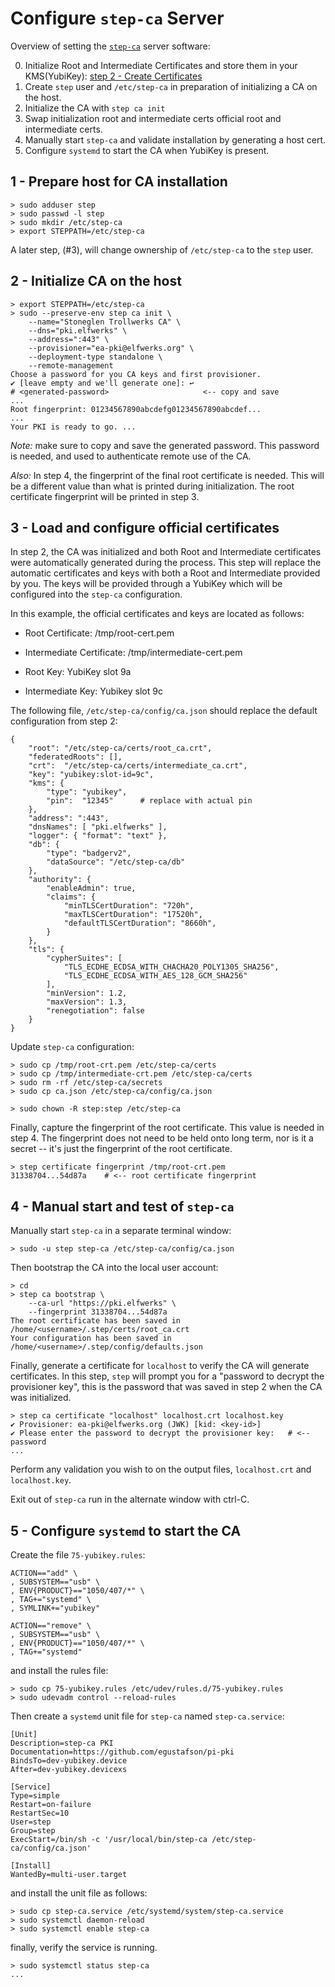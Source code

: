 Configure `step-ca` Server
==========================

Overview of setting the
[`step-ca`](https://smallstep.com/docs/step-ca/configuration/) server
software:

0. Initialize Root and Intermediate Certificates and store them in
   your KMS(YubiKey):  [step 2 - Create Certificates](2_ROOT_CA.md)
1. Create `step` user and `/etc/step-ca` in preparation of
   initializing a CA on the host.
2. Initialize the CA with `step ca init`
3. Swap initialization root and intermediate certs official root and
   intermediate certs.
4. Manually start `step-ca` and validate installation by generating a
   host cert.
5. Configure `systemd` to start the CA when YubiKey is present.

1 - Prepare host for CA installation
------------------------------------

```
> sudo adduser step
> sudo passwd -l step
> sudo mkdir /etc/step-ca
> export STEPPATH=/etc/step-ca
```

A later step, (#3), will change ownership of `/etc/step-ca` to the
`step` user.


2 - Initialize CA on the host
-----------------------------

```
> export STEPPATH=/etc/step-ca
> sudo --preserve-env step ca init \
    --name="Stoneglen Trollwerks CA" \
    --dns="pki.elfwerks" \
    --address=":443" \
    --provisioner="ea-pki@elfwerks.org" \
    --deployment-type standalone \
    --remote-management
Choose a password for you CA keys and first provisioner.
✔ [leave empty and we'll generate one]: ↩
# <generated-password>                     <-- copy and save
...
Root fingerprint: 01234567890abcdefg01234567890abcdef...
...
Your PKI is ready to go. ...
```

*Note:*  make sure to copy and save the generated password.  This
password is needed, and used to authenticate remote use of the CA.

*Also:* In step 4, the fingerprint of the final root certificate is
needed.  This will be a different value than what is printed during
initialization.  The root certificate fingerprint will be printed in
step 3.


3 - Load and configure official certificates
--------------------------------------------

In step 2, the CA was initialized and both Root and Intermediate
certificates were automatically generated during the process.  This
step will replace the automatic certificates and keys with both a Root
and Intermediate provided by you.  The keys will be provided through a
YubiKey which will be configured into the `step-ca` configuration.

In this example, the official certificates and keys are located as
follows:

* Root Certificate:  /tmp/root-cert.pem
* Intermediate Certificate:  /tmp/intermediate-cert.pem

* Root Key:  YubiKey slot 9a
* Intermediate Key:  Yubikey slot 9c

The following file, `/etc/step-ca/config/ca.json` should replace the
default configuration from step 2:

```
{
    "root": "/etc/step-ca/certs/root_ca.crt",
    "federatedRoots": [],
    "crt":  "/etc/step-ca/certs/intermediate_ca.crt",
    "key": "yubikey:slot-id=9c",
    "kms": {
        "type": "yubikey",
        "pin":  "12345"      # replace with actual pin
    },
    "address": ":443",
    "dnsNames": [ "pki.elfwerks" ],
    "logger": { "format": "text" },
    "db": {
        "type": "badgerv2",
        "dataSource": "/etc/step-ca/db"
    },
    "authority": {
        "enableAdmin": true,
        "claims": {
            "minTLSCertDuration": "720h",
            "maxTLSCertDuration": "17520h",
            "defaultTLSCertDuration": "8660h",
        }
    },
    "tls": {
        "cypherSuites": [
            "TLS_ECDHE_ECDSA_WITH_CHACHA20_POLY1305_SHA256",
            "TLS_ECDHE_ECDSA_WITH_AES_128_GCM_SHA256"
        ],
        "minVersion": 1.2,
        "maxVersion": 1.3,
        "renegotiation": false
    }
}
```

Update `step-ca` configuration:

```
> sudo cp /tmp/root-crt.pem /etc/step-ca/certs
> sudo cp /tmp/intermediate-crt.pem /etc/step-ca/certs
> sudo rm -rf /etc/step-ca/secrets
> sudo cp ca.json /etc/step-ca/config/ca.json

> sudo chown -R step:step /etc/step-ca

```

Finally, capture the fingerprint of the root certificate.  This value
is needed in step 4.  The fingerprint does not need to be held onto
long term, nor is it a secret -- it's just the fingerprint of the root
certificate.

```
> step certificate fingerprint /tmp/root-crt.pem
31338704...54d87a    # <-- root certificate fingerprint
```


4 - Manual start and test of `step-ca`
--------------------------------------

Manually start `step-ca` in a separate terminal window:

```
> sudo -u step step-ca /etc/step-ca/config/ca.json
```

Then bootstrap the CA into the local user account:

```
> cd
> step ca bootstrap \
    --ca-url "https://pki.elfwerks" \
    --fingerprint 31338704...54d87a
The root certificate has been saved in /home/<username>/.step/certs/root_ca.crt
Your configuration has been saved in /home/<username>/.step/config/defaults.json
```

Finally, generate a certificate for `localhost` to verify the CA will
generate certificates.  In this step, `step` will prompt you for a
"password to decrypt the provisioner key", this is the password that
was saved in step 2 when the CA was initialized.

```
> step ca certificate "localhost" localhost.crt localhost.key
✔ Provisioner: ea-pki@elfwerks.org (JWK) [kid: <key-id>]
✔ Please enter the password to decrypt the provisioner key:   # <-- password
...
```

Perform any validation you wish to on the output files,
`localhost.crt` and `localhost.key`.

Exit out of `step-ca` run in the alternate window with ctrl-C.


5 - Configure `systemd` to start the CA
---------------------------------------

Create the file `75-yubikey.rules`:

```
ACTION=="add" \
, SUBSYSTEM=="usb" \
, ENV{PRODUCT}=="1050/407/*" \
, TAG+="systemd" \
, SYMLINK+="yubikey"

ACTION=="remove" \
, SUBSYSTEM=="usb" \
, ENV{PRODUCT}=="1050/407/*" \
, TAG+="systemd"
```

and install the rules file:

```
> sudo cp 75-yubikey.rules /etc/udev/rules.d/75-yubikey.rules
> sudo udevadm control --reload-rules
```

Then create a `systemd` unit file for `step-ca` named `step-ca.service`:

```
[Unit]
Description=step-ca PKI
Documentation=https://github.com/egustafson/pi-pki
BindsTo=dev-yubikey.device
After=dev-yubikey.devicexs

[Service]
Type=simple
Restart=on-failure
RestartSec=10
User=step
Group=step
ExecStart=/bin/sh -c '/usr/local/bin/step-ca /etc/step-ca/config/ca.json'

[Install]
WantedBy=multi-user.target
```

and install the unit file as follows:

```
> sudo cp step-ca.service /etc/systemd/system/step-ca.service
> sudo systemctl daemon-reload
> sudo systemctl enable step-ca
```

finally, verify the service is running.

```
> sudo systemctl status step-ca
...
```
